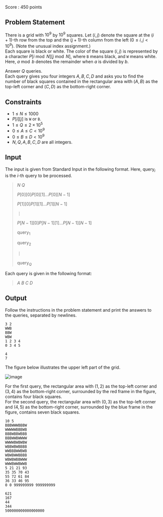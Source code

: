 Score : $450$ points

## Problem Statement

There is a grid with $10^9$ by $10^9$ squares. Let $(i, j)$ denote the square at the $(i + 1)$-th row from the top and the $(j + 1)$-th column from the left $(0 \leq i, j \lt 10^9)$. (Note the unusual index assignment.)<br>
Each square is black or white. The color of the square $(i, j)$ is represented by a character $P[i \bmod N][j \bmod N]$, where `B` means black, and `W` means white. Here, $a \bmod b$ denotes the remainder when $a$ is divided by $b$.

Answer $Q$ queries.<br>
Each query gives you four integers $A, B, C, D$ and asks you to find the number of black squares contained in the rectangular area with $(A, B)$ as the top-left corner and $(C, D)$ as the bottom-right corner.

## Constraints

- $1 \leq N \leq 1000$
- $P[i][j]$ is `W` or `B`.
- $1 \leq Q \leq 2 \times 10^5$
- $0 \leq A \leq C \lt 10^9$
- $0 \leq B \leq D \lt 10^9$
- $N, Q, A, B, C, D$ are all integers.

## Input

The input is given from Standard Input in the following format. Here, $\text{query}_i$ is the $i$-th query to be processed.

> $N$ $Q$
> 
> $P[0][0]P[0][1]\dots P[0][N-1]$
> 
> $P[1][0]P[1][1]\dots P[1][N-1]$
> 
> $\vdots$
> 
> $P[N-1][0]P[N-1][1]\dots P[N-1][N-1]$
> 
> $\text{query}_1$
> 
> $\text{query}_2$
> 
> $\vdots$
> 
> $\text{query}_Q$

Each query is given in the following format:

> $A$ $B$ $C$ $D$

## Output

Follow the instructions in the problem statement and print the answers to the queries, separated by newlines.

```input1
3 2
WWB
BBW
WBW
1 2 3 4
0 3 4 5
```

```output1
4
7
```

The figure below illustrates the upper left part of the grid.

![image](https://img.atcoder.jp/abc331/2c3ff3c4018817a0839f1fbe0e7c431d.jpg)

For the first query, the rectangular area with $(1, 2)$ as the top-left corner and $(3, 4)$ as the bottom-right corner, surrounded by the red frame in the figure, contains four black squares.<br>
For the second query, the rectangular area with $(0, 3)$ as the top-left corner and $(4, 5)$ as the bottom-right corner, surrounded by the blue frame in the figure, contains seven black squares.

```input2
10 5
BBBWWWBBBW
WWWWWBBBWB
BBBWBBWBBB
BBBWWBWWWW
WWWWBWBWBW
WBBWBWBBBB
WWBBBWWBWB
WBWBWWBBBB
WBWBWBBWWW
WWWBWWBWWB
5 21 21 93
35 35 70 43
55 72 61 84
36 33 46 95
0 0 999999999 999999999
```

```output2
621
167
44
344
500000000000000000
```